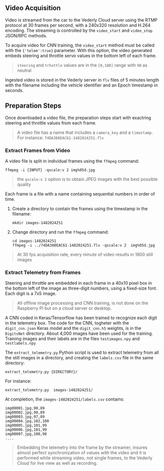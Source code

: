 ## Video Acquisition 

Video is streamed from the car to the Vederly Cloud server using the RTMP protocol at 30 frames per second, with a 240x320 resolution and H.264 encoding. The streaming is controlled by the `video_start` and `video_stop` JSON/RPC methods.

To acquire video for CNN training, the `video_start` method must be called with the `{'telem':true}` parameter. With this option, the video generated embeds steering and throttle servo values in the bottom left of each frame. 

> `steering` and `trhottle` values are in the `[0,180]` range with `90` as neutral

Ingested video is stored in the Vederly server in `flv` files of 5 minutes length with the filename including the vehicle identifier and an Epoch timestamp in seconds.

## Preparation Steps
Once downloaded a video file, the preparation steps start with exactring steering and throttle values from each frame. 

>A video file has a name that includes a `camera_key` and a `timestamp`. For instance: `74DA388EAC61-1482024251.flv`

### Extract Frames from Video
A video file is split in individual frames using the `ffmpeg` command:
```
ffmpeg -i {INPUT} -qscale:v 2 img%05d.jpg
```
> the `qscale:v 2` option is to obtain JPEG images with the best possible quality

Each frame is a file with a name containing sequential numbers in order of time.
1. Create a directory to contain the frames using the timestamp in the filename:
    ```
    mkdir images-1482024251
    ```
2. Change directory and run the `ffmpeg` command: 
    ```
    cd images-1482024251
    ffmpeg -i ../74DA388EAC61-1482024251.flv -qscale:v 2  img%05d.jpg
    ```
> At 30 fps acquisition rate, every minute of video results in 1800 still images

### Extract Telemetry from Frames

Steering and throttle are embedded in each frame in a 40x10 pixel box in the bottom left of the image as three-digit numbers, using a fixed-size font. Each digit is a 7x5 image.

>All offline image processing and CNN training, is not done on the Raspberry PI but on a cloud server or desktop.

A CNN coded in Keras/Tensorflow has been trained to recognize each digit in the telemetry box. The code for the CNN, togheter with the `digit_cnn.json` Keras model and the `digit_cnn.h5` weights, is in the `DigitsNet` directory. About 4,000 images have been used for the training. Training images and their labels are in the files `testimages.npy` and `testlabels.npy`

The `extract_telemetry.py` Python script is used to extract telemetry from all the still images in a directory, and creating the `labels.csv` file in the same directory:
```
extract_telemetry.py {DIRECTORY}/
```
For instance:
```
extract_telemetry.py  images-1482024251/
```
At completion, the `images-1482024251/labels.csv` contains:
```
img00001.jpg,90,89
img00002.jpg,90,89
img00003.jpg,97,89
img00004.jpg,102,100
img00005.jpg,101,99
img00006.jpg,101,99
img00007.jpg,100,98
....
```
>Embedding the telemetry into the frame by the streamer, insures almost perfect synchronization of values with the video and it is performed while streaming video, not single frames, to the Vederly Cloud for live view as well as recording.
